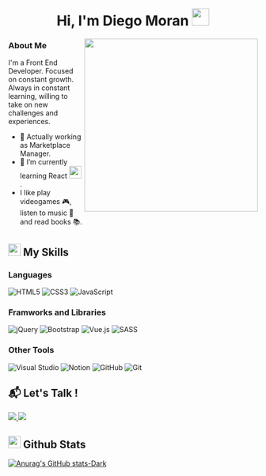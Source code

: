 <h1 align="center"> Hi, I'm Diego Moran <img src="https://media.giphy.com/media/hvRJCLFzcasrR4ia7z/giphy.gif" width="35px"></h1>

<img align="right" width="350px" src="https://fiverr-res.cloudinary.com/images/t_main1,q_auto,f_auto,q_auto,f_auto/v1/attachments/delivery/asset/113890dcec5607b287aeb3b86e2fc7b1-1680176427/IT-office_High_res/create-a-pixel-art-illustration-or-gif.gif">


### About Me

<p>
  I'm a Front End Developer. Focused on constant growth. Always in constant learning, willing to take on new challenges and experiences.
</p>

- 🔭 Actually working as Marketplace Manager.
- 🌱 I’m currently learning React <img src="https://upload.wikimedia.org/wikipedia/commons/thumb/a/a7/React-icon.svg/512px-React-icon.svg.png" width="25px">.
- I like play videogames 🎮, listen to music 🎸 and read books 📚.

## <img src="https://media2.giphy.com/media/QssGEmpkyEOhBCb7e1/giphy.gif?cid=ecf05e47a0n3gi1bfqntqmob8g9aid1oyj2wr3ds3mg700bl&rid=giphy.gif" width ="25px"> My Skills

### Languages
![HTML5](https://img.shields.io/badge/html5-%23E34F26.svg?style=for-the-badge&logo=html5&logoColor=white)
![CSS3](https://img.shields.io/badge/css3-%231572B6.svg?style=for-the-badge&logo=css3&logoColor=white)
![JavaScript](https://img.shields.io/badge/javascript-%23323330.svg?style=for-the-badge&logo=javascript&logoColor=%23F7DF1E)
### Framworks and Libraries
![jQuery](https://img.shields.io/badge/jquery-%230769AD.svg?style=for-the-badge&logo=jquery&logoColor=white)
![Bootstrap](https://img.shields.io/badge/bootstrap-%238511FA.svg?style=for-the-badge&logo=bootstrap&logoColor=white)
![Vue.js](https://img.shields.io/badge/vuejs-%2335495e.svg?style=for-the-badge&logo=vuedotjs&logoColor=%234FC08D)
![SASS](https://img.shields.io/badge/SASS-hotpink.svg?style=for-the-badge&logo=SASS&logoColor=white)
### Other Tools
![Visual Studio](https://img.shields.io/badge/Visual%20Studio-5C2D91.svg?style=for-the-badge&logo=visual-studio&logoColor=white)
![Notion](https://img.shields.io/badge/Notion-%23000000.svg?style=for-the-badge&logo=notion&logoColor=white)
![GitHub](https://img.shields.io/badge/github-%23121011.svg?style=for-the-badge&logo=github&logoColor=white)
![Git](https://img.shields.io/badge/git-%23F05033.svg?style=for-the-badge&logo=git&logoColor=white)

## 📬 Let's Talk !

<a href="mailto:diegocmd20@gmail.com" target="blank">
  <img src="https://img.shields.io/badge/Gmail-D14836?style=for-the-badge&logo=gmail&logoColor=white">
</a>
<a href="https://www.linkedin.com/in/diego-moran-s/" target="blank">
  <img src="https://img.shields.io/badge/linkedin-%230077B5.svg?style=for-the-badge&logo=linkedin&logoColor=white">
</a>

## <img src="https://media.giphy.com/media/iY8CRBdQXODJSCERIr/giphy.gif" width="25"> Github Stats
[![Anurag's GitHub stats-Dark](https://github-readme-stats.vercel.app/api?username=diegocmd20&show_icons=true&theme=dark#gh-dark-mode-only)](https://github.com/anuraghazra/github-readme-stats#gh-dark-mode-only)
